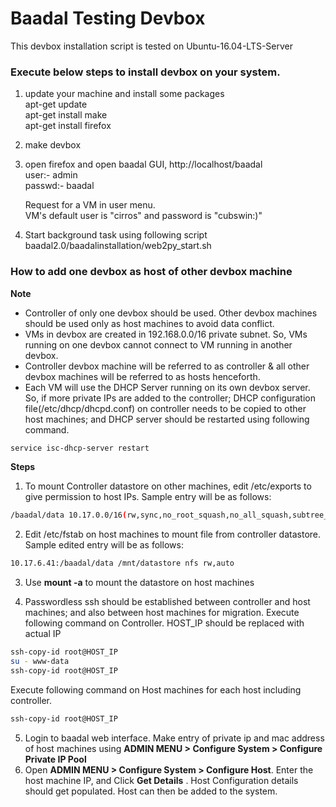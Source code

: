 Baadal Testing Devbox
===============================================
This devbox installation script is tested on Ubuntu-16.04-LTS-Server  

### Execute below steps to install devbox on your system.  

1. update your machine and install some packages  
   apt-get update  
   apt-get install make  
   apt-get install firefox  

2. make devbox

3. open firefox and open baadal GUI, http://localhost/baadal  
   user:- admin  
   passwd:- baadal  

   Request for a VM in user menu.  
   VM's default user is "cirros" and password is "cubswin:)"  

4. Start background task using following script
   baadal2.0/baadalinstallation/web2py_start.sh

   
### How to add one devbox as host of other devbox machine
**Note**
- Controller of only one devbox should be used. Other devbox machines should be used only as host machines to avoid data conflict. 
- VMs in devbox are created in 192.168.0.0/16 private subnet. So, VMs running on one devbox cannot connect to VM running in another devbox.
- Controller devbox machine will be referred to as controller & all other devbox machines will be referred to as hosts henceforth.
- Each VM will use the DHCP Server running on its own devbox server. So, if more private IPs are added to the controller; DHCP configuration file(/etc/dhcp/dhcpd.conf) on controller needs to be copied to other host machines; and DHCP server should be restarted using following command.
```bash
service isc-dhcp-server restart
```


**Steps**

1. To mount Controller datastore on other machines, edit /etc/exports to give permission to host IPs. Sample entry will be as follows:
```bash
/baadal/data 10.17.0.0/16(rw,sync,no_root_squash,no_all_squash,subtree_check)
```
2. Edit /etc/fstab on host machines to mount file from controller datastore. Sample edited entry will be as follows:

```bash
10.17.6.41:/baadal/data /mnt/datastore nfs rw,auto
```
3. Use **mount -a** to mount the datastore on host machines

4. Passwordless ssh should be established between controller and host machines; and also between host machines for migration. Execute following command on Controller. HOST_IP should be replaced with actual IP
```bash
ssh-copy-id root@HOST_IP
su - www-data
ssh-copy-id root@HOST_IP
```
Execute following command on Host machines for each host including controller.
```bash
ssh-copy-id root@HOST_IP
```
5. Login to baadal web interface. Make entry of private ip and mac address of host machines using **ADMIN MENU > Configure System > Configure Private IP Pool**
6. Open **ADMIN MENU > Configure System > Configure Host**. Enter the host machine IP, and Click **Get Details** . Host Configuration details should get populated. Host can then be added to the system.
